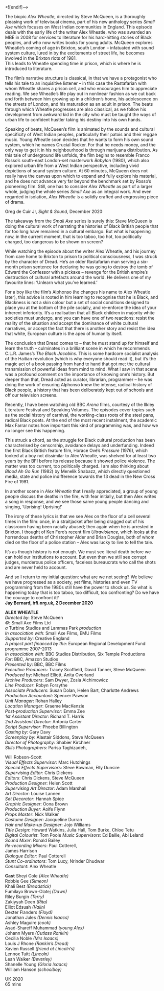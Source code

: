 <![endif]-->

The biopic _Alex Wheatle_, directed by Steve McQueen, is a thoroughly pleasing work of televisual cinema, part of his new anthology series _Small Axe_ which focuses on West Indian communities in England. This episode deals with the early life of the writer Alex Wheatle, who was awarded an MBE in 2008 for services to literature for his hard-hitting stories of Black peoples, and who now writes books for young adults. McQueen explores Wheatle’s coming of age in Brixton, south London – infatuated with sound system culture, lured in by the excitements of street life, he becomes involved in the Brixton riots of 1981.  
This leads to Wheatle spending time in prison, which is where he is introduced to literature.

The film’s narrative structure is classical, in that we have a protagonist who tells his tale to an inquisitive listener – in this case the Rastafarian with whom Wheatle shares a prison cell, and who encourages him to appreciate reading. We see Wheatle’s life play out in nonlinear fashion as we cut back and forth between him growing up in a children’s home, his adolescence on the streets of London, and his maturation as an adult in prison. The beats through which Wheatle progresses are also classical, as we follow his development from awkward kid in the city who must be taught the ways of urban life to confident hustler taking his destiny into his own hands.

Speaking of beats, McQueen’s film is animated by the sounds and cultural specificity of West Indian peoples, particularly their patois and their reggae music. Young Wheatle soon decides that he wants to form his own sound system, which he names Crucial Rocker. For that he needs money, and the only way to get it in his neighbourhood is through marijuana distribution. As this tale of underground life unfolds, the film begins to resemble Franco Rosso’s south-east London-set masterwork _Babylon_ (1980), which also explored urban life from a West Indian perspective, including vivid depictions of sound system culture. At 60 minutes, McQueen does not really have the canvas upon which to expand and fully explore his material, and he does not advance very far beyond the benchmark set by Rosso’s pioneering film. Still, one has to consider _Alex Wheatle_ as part of a larger whole, judging the whole series _Small Axe_ as an integral work. And even regarded in isolation, _Alex Wheatle_ is a solidly crafted and engrossing piece of drama.

Greg de Cuir Jr,  _Sight & Sound_, December 2020

The takeaway from the _Small Axe_ series is surely this: Steve McQueen is doing the cultural work of narrating the histories of Black British people that for too long have remained in a cultural embargo. But what is happening now, in the current moment, that is too taboo, too hot, too politically charged, too dangerous to be shown on screen?

While watching the episode about the writer Alex Wheatle, and his journey from care home to Brixton to prison to political consciousness, I was struck by the character of Dread. He’s an older Rastafarian man serving a six-month prison sentence for declaring he was going to destroy the tomb of Edward the Confessor with a pickaxe – revenge for the British empire’s destruction of cultural artefacts around the world. He delivers one of my favourite lines: ‘Unlearn what you’ve learned.’

For a boy like the film’s Alphonso (he changes his name to Alex Wheatle later), this advice is rooted in him learning to recognise that he is Black, and Blackness is not a skin colour but a set of social conditions designed to place you at the bottom of the pile socially, and re-enforce the idea of your inherent inferiority. It’s a realisation that all Black children in majority white societies must undergo, and you can have one of two reactions: resist the reality of the situation and accept the dominance of white cultural narratives, or accept the fact that there is another story and resist the idea that white, European culture is the apex of humanity itself.

The conclusion that Dread comes to – that he must stand up for himself and learn the truth – culminates in a brilliant scene in which he recommends C.L.R. James’s _The Black Jacobins_. This is some hardcore socialist analysis of the Haitian revolution (which is why everyone should read it), but it’s the magic act of a book passing from hand to hand that got me; the cultural transmission of powerful ideas from mind to mind. What I saw in that scene was a profound comment on the importance of knowing one’s history. But deeper than that, Dread acted as curator, librarian, programmer – he was doing the work of ensuring Alphonso knew the intense, radical history of Black people, a history that has been deliberately kept out of schools and off our television screens.

Recently, I have been watching old BBC _Arena_ films, courtesy of the Ilkley Literature Festival and Speaking Volumes. The episodes cover topics such as the social history of carnival, the working-class roots of the steel pans, radical Black poets. At the end of the most recent instalment, the academic Max Farrar notes how important this kind of programming was, and how we no longer see this happening.

This struck a chord, as the struggle for Black cultural production has been characterised by censorship, avoidance delays and underfunding. Indeed the first Black British feature film, Horace Ové’s _Pressure_ (1976), which looked at a boy not dissimilar to Alex Wheatle, was shelved for at least two years by the BFI before its release because it showed police violence. The matter was too current, too politically charged. I am also thinking about _Blood Ah Go Run_ (1982) by Menelik Shabazz, which directly questioned media, state and police indifference towards the 13 dead in the New Cross Fire of 1981.

In another scene in _Alex Wheatle_ that I really appreciated, a group of young people discuss the deaths in the fire, with fear initially, but then Alex writes a song in response, and we see those same young people dancing and singing, ‘Uprising! Uprising!’

The irony of these lyrics is that we see Alex on the floor of a cell several times in the film: once, in a straitjacket after being dragged out of his classroom having been racially abused; then again when he is arrested in Brixton. I thought of Ken Fero’s recent film _Ultraviolence_, which looks at the horrendous deaths of Christopher Alder and Brian Douglas, both of whom died on the floor of a police station – Alex was lucky to live to tell the tale.

It’s as though history is not enough. We must see literal death before we can hold our institutions to account. But even then we still see corrupt judges, murderous police officers, faceless bureaucrats who call the shots and are never held to account.

And so I return to my initial question: what are we not seeing? We believe we have progressed as a society, yet films, histories and even TV programming from the 1980s still have the power to shock us. So what is happening today that is too taboo, too difficult, too confronting? Do we have the courage to confront it?<br>
**Jay Bernard, bfi.org.uk, 2 December 2020**<br>


**ALEX WHEATLE**<br>
_Directed by_: Steve McQueen  
_©_: Small Axe Films Ltd  
_a_ Turbine Studios and Lammas Park _production_  
_In association with_: Small Axe Films, EMU Films  
_Supported by_: Creative England  
_A project part financed by the_: European Regional Development Fund programme 2007-2013  
_In association with_: BBC Studios Distribution, Six Temple Productions  
_For_: BBC, Amazon Studios  
_Presented by_: BBC, BBC Films  
_Executive Producers_: Tracey Scoffield, David Tanner, Steve McQueen  
_Produced by_: Michael Elliott, Anita Overland  
_Archive Producers_: Sam Dwyer, Zosia Alchimowicz  
_Line Producer_: Robyn Forsythe  
_Associate Producers_: Susan Dolan, Helen Bart, Charlotte Andrews
_Production Accountant_: Spencer Pawson  
_Unit Manager_: Rohan Halley  
_Location Manager_: Graeme MacKenzie  
_Post-production Supervisor_: Emma Zee  
_1st Assistant Director_: Richard T. Harris  
_2nd Assistant Director_: Antonia Carter  
_Script Supervisor_: Phoebe Billington  
_Casting by_: Gary Davy  
_Screenplay by_: Alastair Siddons, Steve McQueen  
_Director of Photography_: Shabier Kirchner  
_Stills Photographers_: Parisa Taghizadeh,

Will Robson-Scott  
_Visual Effects Supervisor_: Marc Hutchings  
_Special Effects Supervisors_: Steve Bowman, Elly Dunsire  
_Supervising Editor_: Chris Dickens  
_Editors_: Chris Dickens, Steve McQueen  
_Production Designer_: Helen Scott  
_Supervising Art Director_: Adam Marshall  
_Art Director_: Louise Lannen  
_Set Decorator_: Hannah Spice  
_Graphic Designer_: Oona Brown  
_Production Buyer_: Aoife Flynn  
_Props Master_: Nick Walker  
_Costume Designer_: Jacqueline Durran  
_Hair and Make-up Designer_: Jojo Williams  
_Title Design_: Howard Watkins, Julia Hall, Tom Burke, Chloe Tetu  
_Digital Colourist_: Tom Poole
_Music Supervisors_: Ed Bailie, Abi Leland  
_Sound Mixer_: Ronald Bailey  
_Re-recording Mixers_: Paul Cotterell,  
James Harrison  
_Dialogue Editor_: Paul Cotterell  
_Stunt Co-ordinators_: Tom Lucy, Nrinder Dhudwar  
_Consultant_: Alex Wheatle<br>

**Cast** 
Sheyi Cole _(Alex Wheatle)_  
Robbie Gee _(Simeon)_  
Khali Best _(Breadstick)_  
Fumilayo Brown-Olatej _(Dawn)_  
Riley Burgin _(Terry)_  
Zakiyyah Deen _(Rita)_  
Elliot Edsuah _(Valin)_  
Dexter Flanders _(Floyd)_  
Jonathan Jules _(Dennis Isaacs)_  
Ashley Maguire _(cook)_  
Asad-Shareff Muhammad _(young Alex)_  
Johann Myers _(Cutlass Rankin)_  
Cecilia Noble _(Mrs Isaacs)_  
Louis J Rhone _(Rankin’s Dread)_  
Xavien Russell _(friend at Lincoln’s)_  
Lennox Tuitt _(Lincoln)_  
Leah Walker _(Beverley)_  
Shanelle Young _(Gloria Isaacs)_  
William Hanson _(schoolboy)_<br>

UK 2020<br>
65 mins<br>
<!--stackedit_data:
eyJoaXN0b3J5IjpbMTczMjk0MzYyN119
-->